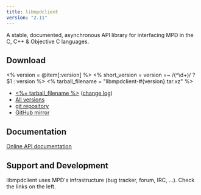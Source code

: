 ```yaml
---
title: libmpdclient
version: "2.11"
---
```


A stable, documented, asynchronous API library for interfacing MPD in
the C, C++ & Objective C languages.

## Download

<% version = @item[:version] %>
<% short_version = version =~ /(^\d+)/ ? $1 : version %>
<% tarball_filename = "libmpdclient-#{version}.tar.xz" %>

- [<%= tarball_filename %>](/download/libmpdclient/<%=short_version%>/<%=tarball_filename%>)
  ([change log](http://git.musicpd.org/cgit/master/libmpdclient.git/plain/NEWS?h=v<%=version%>))
- [All versions](/download/libmpdclient/)
- [git repository](http://git.musicpd.org/cgit/master/libmpdclient.git/)
- [GitHub mirror](https://github.com/MusicPlayerDaemon/libmpdclient)

## Documentation

[Online API documentation](http://www.musicpd.org/doc/libmpdclient/)

## Support and Development

libmpdclient uses MPD's infrastructure (bug tracker, forum, IRC, ...).
Check the links on the left.
